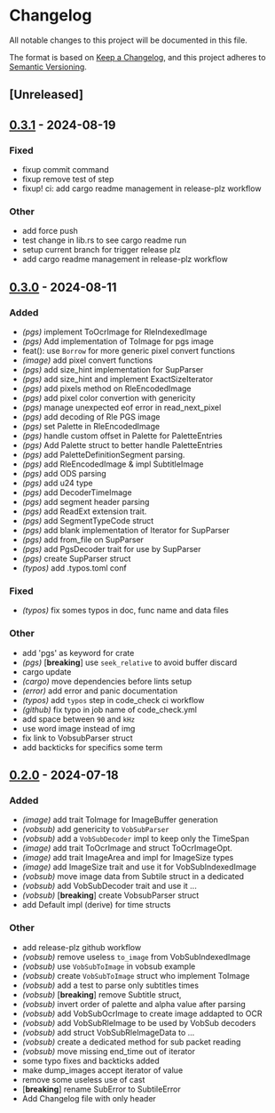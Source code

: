 # Changelog
All notable changes to this project will be documented in this file.

The format is based on [Keep a Changelog](https://keepachangelog.com/en/1.0.0/),
and this project adheres to [Semantic Versioning](https://semver.org/spec/v2.0.0.html).

## [Unreleased]

## [0.3.1](https://github.com/gwen-lg/subtile/compare/v0.3.0...v0.3.1) - 2024-08-19

### Fixed
- fixup commit command
- fixup remove test of step
- fixup! ci: add cargo readme management in release-plz workflow

### Other
- add force push
- test change in lib.rs to see cargo readme run
- setup current branch for trigger release plz
- add cargo readme management in release-plz workflow

## [0.3.0](https://github.com/gwen-lg/subtile/compare/v0.2.0...v0.3.0) - 2024-08-11

### Added
- *(pgs)* implement ToOcrImage for RleIndexedImage
- *(pgs)* Add implementation of ToImage for pgs image
- feat(): use `Borrow` for more generic pixel convert functions
- *(image)* add pixel convert functions
- *(pgs)* add size_hint implementation for SupParser
- *(pgs)* add size_hint and implement ExactSizeIterator
- *(pgs)* add pixels method on RleEncodedImage
- *(pgs)* add pixel color convertion with genericity
- *(pgs)* manage unexpected eof error in read_next_pixel
- *(pgs)* add decoding of Rle PGS image
- *(pgs)* set Palette in RleEncodedImage
- *(pgs)* handle custom offset in Palette for PaletteEntries
- *(pgs)* Add Palette struct to better handle PaletteEntries
- *(pgs)* add PaletteDefinitionSegment parsing.
- *(pgs)* add RleEncodedImage & impl SubtitleImage
- *(pgs)* add ODS parsing
- *(pgs)* add u24 type
- *(pgs)* add DecoderTimeImage
- *(pgs)* add segment header parsing
- *(pgs)* add ReadExt extension trait.
- *(pgs)* add SegmentTypeCode struct
- *(pgs)* add blank implementation of Iterator for SupParser
- *(pgs)* add from_file on SupParser
- *(pgs)* add PgsDecoder trait for use by SupParser
- *(pgs)* create SupParser struct
- *(typos)* add .typos.toml conf

### Fixed
- *(typos)* fix somes typos in doc, func name and data files

### Other
- add 'pgs' as keyword for crate
- *(pgs)* [**breaking**] use `seek_relative` to avoid buffer discard
- cargo update
- *(cargo)* move dependencies before lints setup
- *(error)* add error and panic documentation
- *(typos)* add `typos` step in code_check ci workflow
- *(github)* fix typo in job name of code_check.yml
- add space between `90` and `kHz`
- use word image instead of img
- fix link to VobsubParser struct
- add backticks for specifics some term

## [0.2.0](https://github.com/gwen-lg/subtile/compare/v0.1.9...v0.2.0) - 2024-07-18

### Added
- *(image)* add trait ToImage for ImageBuffer generation
- *(vobsub)* add genericity to `VobSubParser`
- *(vobsub)* add a `VobSubDecoder` impl to keep only the TimeSpan
- *(image)* add trait ToOcrImage and struct ToOcrImageOpt.
- *(image)* add trait ImageArea and impl for ImageSize types
- *(image)* add ImageSize trait and use it for VobSubIndexedImage
- *(vobsub)* move image data from Subtile struct in a dedicated
- *(vobsub)* add VobSubDecoder trait and use it ...
- *(vobsub)* [**breaking**] create VobsubParser struct
- add Default impl (derive) for time structs

### Other
- add release-plz github workflow
- *(vobsub)* remove useless `to_image` from VobSubIndexedImage
- *(vobsub)* use `VobSubToImage` in vobsub example
- *(vobsub)* create `VobSubToImage` struct who implement ToImage
- *(vobsub)* add a test to parse only subtitles times
- *(vobsub)* [**breaking**] remove Subtitle struct,
- *(vobsub)* invert order of palette and alpha value after parsing
- *(vobsub)* add VobSubOcrImage to create image addapted to OCR
- *(vobsub)* add VobSubRleImage to be used by VobSub decoders
- *(vobsub)* add struct VobSubRleImageData to ...
- *(vobsub)* create a dedicated method for sub packet reading
- *(vobsub)* move missing end_time out of iterator
- some typo fixes and backticks added
- make dump_images accept iterator of value
- remove some useless use of cast
- [**breaking**] rename SubError to SubtileError
- Add Changelog file with only header
